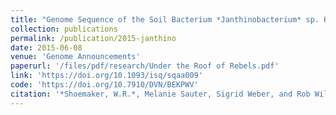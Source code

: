 ```yaml
---
title: "Genome Sequence of the Soil Bacterium *Janthinobacterium* sp. KBS0711"
collection: publications
permalink: /publication/2015-janthino
date: 2015-06-08
venue: 'Genome Announcements'
paperurl: '/files/pdf/research/Under the Roof of Rebels.pdf'
link: 'https://doi.org/10.1093/isq/sqaa009'
code: 'https://doi.org/10.7910/DVN/BEKPWV'
citation: '*Shoemaker, W.R.*, Melanie Sauter, Sigrid Weber, and Rob Williams.<sup>*</sup> 2020. &quot;Under the Roof of Rebels: Civilian Targeting After Territorial Takeover in Sierra Leone.&quot; <i>International Studies Quarterly</i> 64(2): 295–305. doi:10.1093/isq/sqaa009'
---
```


